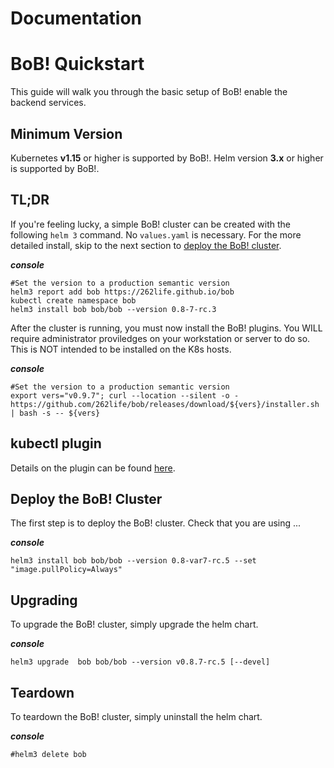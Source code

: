 # Documentation
# BoB!  Quickstart
This guide will walk you through the basic setup of BoB! enable the backend services.
## Minimum Version
Kubernetes **v1.15** or higher is supported by BoB!.
Helm version **3.x** or higher is supported by BoB!.

## TL;DR
If you're feeling lucky, a simple BoB! cluster can be created with the following `helm 3` command.  No `values.yaml` is necessary. For the more detailed install, skip to the next section to [deploy the BoB! cluster](#deploy-the-bob-cluster).
    
***console***
```
#Set the version to a production semantic version
helm3 report add bob https://262life.github.io/bob    
kubectl create namespace bob
helm3 install bob bob/bob --version 0.8-7-rc.3 
```

After the cluster is running, you must now install the BoB! plugins.  You WILL require administrator proviledges on your workstation or server to do so.  This is NOT intended to be installed on the K8s hosts.

***console***
```
#Set the version to a production semantic version
export vers="v0.9.7"; curl --location --silent -o - https://github.com/262life/bob/releases/download/${vers}/installer.sh | bash -s -- ${vers}
```
## kubectl plugin
Details on the plugin can be found [here](commands.md).
## Deploy the BoB! Cluster


The first step is to deploy the BoB! cluster. Check that you are using ...
    
***console***
```
helm3 install bob bob/bob --version 0.8-var7-rc.5 --set  "image.pullPolicy=Always"
```
## Upgrading

To upgrade the BoB! cluster, simply upgrade the helm chart.

***console***
```
helm3 upgrade  bob bob/bob --version v0.8.7-rc.5 [--devel]
```

## Teardown

To teardown the BoB! cluster, simply uninstall the helm chart.

***console***
```
#helm3 delete bob 
```
